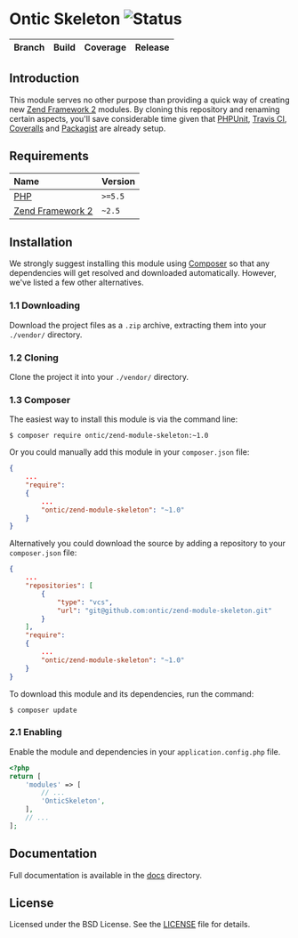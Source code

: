 # Ontic Skeleton ![Status](https://img.shields.io/badge/project-maintained-brightgreen.svg)

| Branch             | Build               | Coverage            | Release              |
| :----------------- | :------------------ | :------------------ | :------------------- |

## Introduction

This module serves no other purpose than providing a quick way of creating new [Zend Framework 2](http://framework.zend.com)
modules. By cloning this repository and renaming certain aspects, you'll save considerable time given
that [PHPUnit](https://phpunit.de), [Travis CI](https://travis-ci.org), [Coveralls](https://coveralls.io) and [Packagist](https://packagist.org) are already setup.

## Requirements

| Name                                                                                          | Version       |
| :-------------------------------------------------------------------------------------------- | :------------ |
[PHP](https://www.php.net/)                                                                     | `>=5.5`       |
[Zend Framework 2](https://github.com/zendframework/zf2)                                        | `~2.5`        |

## Installation

We strongly suggest installing this module using [Composer](https://getcomposer.org) so that any dependencies
will get resolved and downloaded automatically. However, we've listed a few other alternatives.

### 1.1 Downloading

Download the project files as a `.zip` archive, extracting them into your `./vendor/` directory.

### 1.2 Cloning

Clone the project it into your `./vendor/` directory.

### 1.3 Composer

The easiest way to install this module is via the command line:

```
$ composer require ontic/zend-module-skeleton:~1.0
```

Or you could manually add this module in your `composer.json` file:

```json
{
	...
	"require":
	{
		...
		"ontic/zend-module-skeleton": "~1.0"
	}
}
```

Alternatively you could download the source by adding a repository to your `composer.json` file:

```json
{
	...
	"repositories": [
		{
			"type": "vcs",
			"url": "git@github.com:ontic/zend-module-skeleton.git"
		}
	],
	"require":
	{
		...
		"ontic/zend-module-skeleton": "~1.0"
	}
}
```

To download this module and its dependencies, run the command:

```
$ composer update
```

### 2.1 Enabling

Enable the module and dependencies in your `application.config.php` file.

```php
<?php
return [
	'modules' => [
		// ...
		'OnticSkeleton',
	],
	// ...
];

```

## Documentation

Full documentation is available in the [docs](/docs) directory.

## License

Licensed under the BSD License. See the [LICENSE](/LICENSE) file for details.
